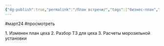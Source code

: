 ```yaml
---
{"dg-publish":true,"permalink":"/План встречи/","tags":["бизнес-план","бар"]}
---
```


#март24 #просмотреть 

1. Изменен план цеха 
2. Разбор ТЗ для цеха 
3. Расчеты морозильной установки 


